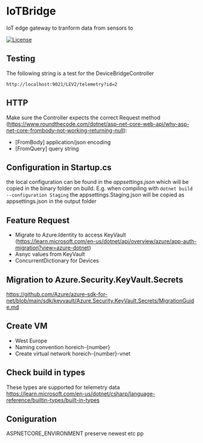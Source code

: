 # IoTBridge

IoT edge gateway to tranform data from sensors to 

[![License](https://img.shields.io/badge/License-Apache_2.0-blue.svg)](https://opensource.org/licenses/Apache-2.0)

## Testing

The following string is a test for the DeviceBridgeController
```
http://localhost:9021/LEV2/telemetry?id=2
```

## HTTP

Make sure the Controller expects the correct Request method (https://www.roundthecode.com/dotnet/asp-net-core-web-api/why-asp-net-core-frombody-not-working-returning-null):
* [FromBody] application/json encoding
* [FromQuery] query string

## Configuration in Startup.cs
the local configuration can be found in the *appsettings.json* which will be copied in the binary folder on build.
E.g. when compiling with 
`dotnet build --configuration Staging`
the appsettings.Staging.json will be copied as appsettings.json in the output folder

## Feature Request

* Migrate to Azure.Identity to access KeyVault (https://learn.microsoft.com/en-us/dotnet/api/overview/azure/app-auth-migration?view=azure-dotnet)
* Asnyc values from KeyVault
* ConcurrentDictionary for Devices

## Migration to Azure.Security.KeyVault.Secrets
https://github.com/Azure/azure-sdk-for-net/blob/main/sdk/keyvault/Azure.Security.KeyVault.Secrets/MigrationGuide.md

## Create VM
* West Europe
* Naming convention horeich-{number}
* Create virtual network horeich-{number}-vnet

## Check build in types
These types are supported for telemetry data
https://learn.microsoft.com/en-us/dotnet/csharp/language-reference/builtin-types/built-in-types

## Coniguration
ASPNETCORE_ENVIRONMENT
preserve newest etc pp